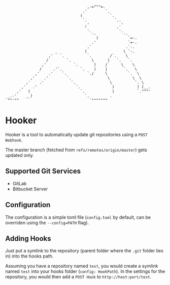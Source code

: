 ```
                                    ,-="""=.
                                  .'        `.
                                 (            `.
                                  `.            `..
                                   ,'             .'
                                   `.            '.
                                     `-.           `-.
                                        )             `=-.
                                      .'              `=-.
                                    .`               .`-.
                      _            (                \ `-.
                   ,'   `.          `.        /`.    \
                  /        `.         \      |   `.   `.
                ,'            `.       )    /      \    \
               /     .'`.        `.    )    |       `.   \
             ,'    .'    `.         `./     \         `.  \
           ,'    .'        `.                \          \  \
         ,'    .'            `.               \          `. \
       ,'   .'                 `.              )          ) (__.
     ,'   (                      `.            )          `."""'
 _.-'    __)                       `.         .
`""'""                               `"""""""
```
# Hooker
Hooker is a tool to automatically update git repositories using a `POST Webhook`.

The master branch (fetched from `refs/remotes/origin/master`) gets updated only.

## Supported Git Services
* GitLab
* Bitbucket Server

## Configuration
The configuration is a simple toml file (`config.toml` by default, can be overriden using the `--config=PATH` flag).

## Adding Hooks
Just put a symlink to the repository (parent folder where the `.git` folder lies in) into the hooks path.

Assuming you have a repository named `test`, you would create a symlink named `test` into your hooks folder (`config: HookPath`).
In the settings for the repository, you would then add a `POST Hook` to `http://host:port/test`.
